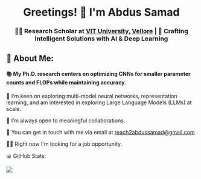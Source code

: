 <h1 align="center">Greetings! 👋 I'm Abdus Samad</h1>
<h3 align="center">👨‍🎓 Research Scholar at <a href="https://vit.ac.in/">VIT University, Vellore</a> | 🧠 Crafting Intelligent Solutions with AI & Deep Learning</h3>
<!--
**abdulsam/abdulsam** is a ✨ _special_ ✨ repository because its `README.md` (this file) appears on your GitHub profile.
-->

## 🌟 About Me:
#### 📚 My Ph.D. research centers on optimizing CNNs for smaller parameter counts and FLOPs while maintaining accuracy.

📖 I'm keen on exploring multi-model neural networks, representation learning, and am interested in exploring Large Language Models (LLMs) at scale.

👯 I’m always open to meaningful collaborations.

📧 You can get in touch with me via email at reach2abdussamad@gmail.com

👨‍💻 Right now I'm looking for a job opportunity.

📊 GitHub Stats:
<!--
![](https://github-readme-stats.vercel.app/api?username=abdulsam&theme=dark&hide_border=false&include_all_commits=false&count_private=false)<br/>
![](https://github-readme-streak-stats.herokuapp.com/?user=abdulsam&theme=dark&hide_border=false)<br/>
-->
![](https://github-readme-stats.vercel.app/api/top-langs/?username=abdulsam&theme=dark&hide_border=false&include_all_commits=false&count_private=false&layout=compact)
